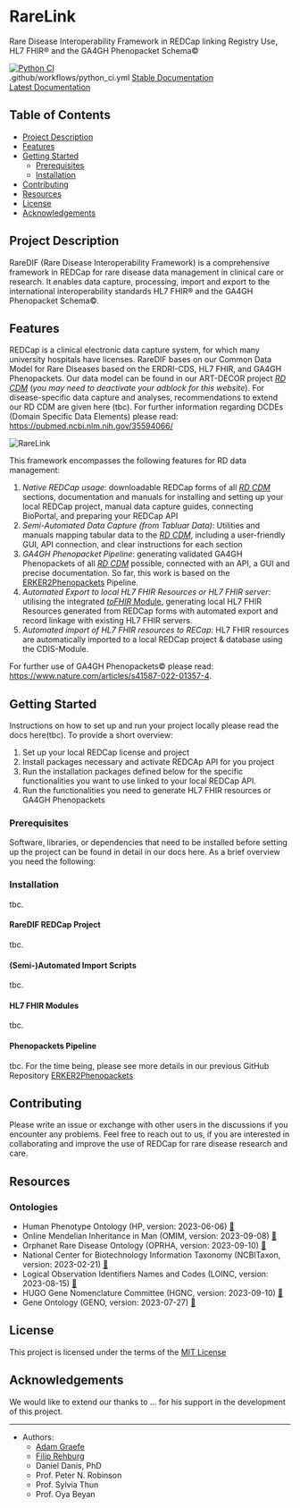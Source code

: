 # RareLink

Rare Disease Interoperability Framework in REDCap linking Registry Use, HL7 FHIR® and the GA4GH Phenopacket Schema©

[![Python CI](https://github.com/BIH-CEI/rarelink/.github/workflows/python_ci.yml/badge.svg)](https://github.com/BIH-CEI/rarelink/.github/workflows/python_ci.yml)  
.github/workflows/python_ci.yml
[Stable Documentation](https://rarelink.readthedocs.io/en/stable/)  
[Latest Documentation](https://rarelink.readthedocs.io/en/latest/) 

## Table of Contents

- [Project Description](#project-description)
- [Features](#features)
- [Getting Started](#getting-started)
    - [Prerequisites](#prerequisites)
    - [Installation](#installation)
- [Contributing](#contributing)
- [Resources](#resources-)
- [License](#license)
- [Acknowledgements](#acknowledgements)

## Project Description

RareDIF (Rare Disease Interoperability Framework) is a comprehensive framework in REDCap for rare disease data 
management in clinical care or research. It enables data capture, processing, import and export to the international
interoperability standards HL7 FHIR® and the GA4GH Phenopacket Schema©.

## Features

REDCap is a clinical electronic data capture system, for which many university hospitals have licenses. RareDIF bases
on our Common Data Model for Rare Diseases based on the ERDRI-CDS, HL7 FHIR, and GA4GH Phenopackets. Our data model can
be found in our ART-DECOR project [_RD CDM_](https://art-decor.org/ad/#/erker-/project/overview) (_you may need to
deactivate your adblock for this website_). For disease-specific data capture and analyses, recommendations to extend
our RD CDM are given here (tbc). For further information regarding DCDEs (Domain Specific Data Elements)
please read: https://pubmed.ncbi.nlm.nih.gov/35594066/

![RareLink](https://github.com/user-attachments/assets/274e5d79-bdfd-4b53-90b2-d689c46024c2)


This framework encompasses the following features for RD data management: 
1. *Native REDCap usage*: downloadable REDCap forms of all [_RD CDM_](https://art-decor.org/ad/#/erker-/project/overview) sections, documentation and manuals for installing and setting up your local REDCap project, manual data capture guides, connecting BioPortal, and preparing your REDCap API
2. *Semi-Automated Data Capture (from Tabluar Data)*: Utilities and manuals mapping tabular data to the [_RD CDM_](https://art-decor.org/ad/#/erker-/project/overview), including a user-friendly GUI, API connection, and clear instructions for each section
3. *GA4GH Phenopacket Pipeline*: generating validated GA4GH Phenopackets of all [_RD CDM_](https://art-decor.org/ad/#/erker-/project/overview) possible, connected with an API, a GUI and precise documentation. So far, this work is based on the [ERKER2Phenopackets](https://github.com/BIH-CEI/ERKER2Phenopackets) Pipeline. 
4. *Automated Export to local HL7 FHIR Resources or HL7 FHIR server*: utilising the integrated [_toFHIR_ Module](https://github.com/srdc/tofhir), generating local HL7 FHIR Resources generated from REDCap forms with automated export and record linkage with existing HL7 FHIR servers.
5. *Automated import of HL7 FHIR resources to RECap*: HL7 FHIR resources are automatically imported to a local REDCap project & database using the CDIS-Module.

For further use of GA4GH Phenopackets© please read: https://www.nature.com/articles/s41587-022-01357-4.

## Getting Started

Instructions on how to set up and run your project locally please read the docs here(tbc). To provide a short overview:
1. Set up your local REDCap license and project
2. Install packages necessary and activate REDCAp API for you project
3. Run the installation packages defined below for the specific functionalities you want to use linked to your local 
REDCap API.
4. Run the functionalities you need to generate HL7 FHIR resources or GA4GH Phenopackets 

### Prerequisites

Software, libraries, or dependencies that need to be installed before setting up the project can be found in detail in 
our docs here. As a brief overview you need the following:

### Installation

tbc.

#### RareDIF REDCap Project

tbc. 

#### (Semi-)Automated Import Scripts

tbc.

#### HL7 FHIR Modules 

tbc.

#### Phenopackets Pipeline

tbc. For the time being, please see more details in our previous GitHub Repository [ERKER2Phenopackets](https://github.com/BIH-CEI/ERKER2Phenopackets)

## Contributing

Please write an issue or exchange with other users in the discussions if you encounter any problems.
Feel free to reach out to us, if you are interested in collaborating and improve the use of REDCap for rare disease 
research and care.

## Resources 

### Ontologies
- Human Phenotype Ontology (HP, version: 2023-06-06) [🔗](http://www.human-phenotype-ontology.org)
- Online Mendelian Inheritance in Man (OMIM, version: 2023-09-08) [🔗](https://www.omim.org/)
- Orphanet Rare Disease Ontology (OPRHA, version: 2023-09-10) [🔗](https://www.orpha.net/)
- National Center for Biotechnology Information Taxonomy (NCBITaxon, version: 2023-02-21) [🔗](https://www.ncbi.nlm.nih.gov/taxonomy)
- Logical Observation Identifiers Names and Codes (LOINC, version: 2023-08-15) [🔗](https://loinc.org/)
- HUGO Gene Nomenclature Committee (HGNC, version: 2023-09-10) [🔗](https://www.genenames.org/)
- Gene Ontology (GENO, version: 2023-07-27) [🔗](https://geneontology.org/)

## License

This project is licensed under the terms of the [MIT License](https://github.com/BIH-CEI/RareDIF/blob/main/LICENSE)

## Acknowledgements

We would like to extend our thanks to ... for his support in the development of this project.

---


- Authors:
  - [Adam Graefe](https://github.com/graefea)
  - [Filip Rehburg](https://github.com/frehburg)
  - Daniel Danis, PhD
  - Prof. Peter N. Robinson
  - Prof. Sylvia Thun
  - Prof. Oya Beyan
